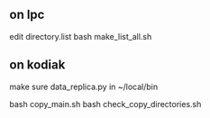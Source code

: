 
on lpc
------
edit directory.list
bash make_list_all.sh

on kodiak
---------
make sure data_replica.py in ~/local/bin

bash copy_main.sh
bash check_copy_directories.sh

